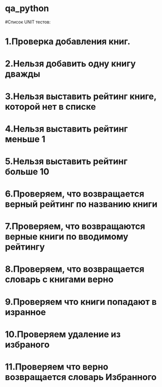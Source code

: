 # qa_python


#Список UNIT тестов:
# 1.Проверка добавления книг.
# 2.Нельзя добавить одну книгу дважды
# 3.Нельзя выставить рейтинг книге, которой нет в списке
# 4.Нельзя выставить рейтинг меньше 1
# 5.Нельзя выставить рейтинг больше 10
# 6.Проверяем, что возвращается верный рейтинг по названию книги
# 7.Проверяем, что возвращаются верные книги по вводимому рейтингу
# 8.Проверяем, что возвращается словарь с книгами верно
# 9.Проверяем что книги попадают в изранное
# 10.Проверяем удаление из избраного
# 11.Проверяем что верно возвращается словарь Избранного